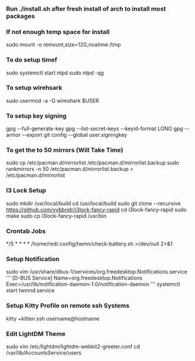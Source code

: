 ### Run ./install.sh after fresh install of arch to install most packages

### If not enough temp space for install
sudo mount -o remount,size=12G,noatime /tmp

### To do setup timef
sudo systemctl start ntpd
sudo ntpd -qg

### To setup wirehsark
sudo usermod -a -G wireshark $USER

### To setup key signing
gpg --full-generate-key
gpg --list-secret-keys --keyid-format LONG
gpg --armor --export <key-id>
git config --global user.signingkey <key-id>

### To get the to 50 mirrors (Will Take Time)
sudo cp /etc/pacman.d/mirrorlist /etc/pacman.d/mirrorlist.backup
sudo rankmirrors -n 50 /etc/pacman.d/mirrorlist.backup > /etc/pacman.d/mirrorlist

### I3 Lock Setup
sudo mkdir /usr/local/build 
cd /usr/local/build 
sudo git clone --recursive https://github.com/yvbbrjdr/i3lock-fancy-rapid 
cd i3lock-fancy-rapid 
sudo make 
sudo cp i3lock-fancy-rapid /usr/bin 

### Crontab Jobs
*/5 * * * * /home/red/.config/twmn/check-battery.sh >/dev/null 2>&1

### Setup Notification
sudo vim /usr/share/dbus-1/services/org.freedesktop.Notifications.service
'''
[D-BUS Service]
Name=org.freedesktop.Notifications
Exec=/usr/lib/notification-daemon-1.0/notification-daemon
'''
systemctl start twmnd.service

### Setup Kitty Profile on remote ssh Systems
kitty +kitten ssh username@hostname

### Edit LightDM Theme
sudo vim /etc/lightdm/lightdm-webkit2-greeter.conf
cd /var/lib/AccountsService/users
